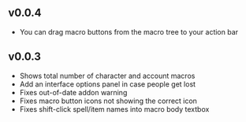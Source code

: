 ## v0.0.4
- You can drag macro buttons from the macro tree to your action bar

## v0.0.3
- Shows total number of character and account macros
- Add an interface options panel in case people get lost
- Fixes out-of-date addon warning
- Fixes macro button icons not showing the correct icon
- Fixes shift-click spell/item names into macro body textbox